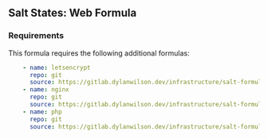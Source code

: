 ## Salt States: Web Formula

### Requirements

This formula requires the following additional formulas:

```yaml
    - name: letsencrypt
      repo: git
      source: https://gitlab.dylanwilson.dev/infrastructure/salt-formulas/letsencrypt-formula.git
    - name: nginx
      repo: git
      source: https://gitlab.dylanwilson.dev/infrastructure/salt-formulas/nginx-formula.git
    - name: php
      repo: git
      source: https://gitlab.dylanwilson.dev/infrastructure/salt-formulas/php-formula.git
```
